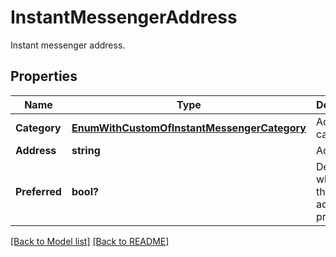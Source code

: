 # InstantMessengerAddress
Instant messenger address.             

## Properties
Name | Type | Description | Notes
------------ | ------------- | ------------- | -------------
**Category** | [**EnumWithCustomOfInstantMessengerCategory**](EnumWithCustomOfInstantMessengerCategory.md) | Address category.              | [optional] 
**Address** | **string** | Address.              | [optional] 
**Preferred** | **bool?** | Determines whether this address is preferred.              | 


[[Back to Model list]](Models.md) [[Back to README]](README.md)

